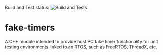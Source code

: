 Build and Test status: ![Build and Tests](https://github.com/covemountainsoftware/fake-timers/actions/workflows/cmake.yml/badge.svg)


# fake-timers
A C++ module intended to provide host PC fake timer functionality for unit testing environments linked to an RTOS, such as FreeRTOS, ThreadX, etc.
